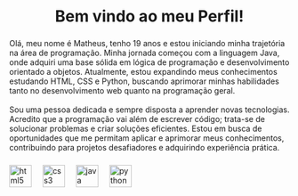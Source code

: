 <h1 align="center">Bem vindo ao meu Perfil!</h1>

###


###

<p align="left">Olá, meu nome é Matheus, tenho 19 anos e estou iniciando minha trajetória na área de programação. Minha jornada começou com a linguagem Java, onde adquiri uma base sólida em lógica de programação e desenvolvimento orientado a objetos. Atualmente, estou expandindo meus conhecimentos estudando HTML, CSS e Python, buscando aprimorar minhas habilidades tanto no desenvolvimento web quanto na programação geral.<br><br>Sou uma pessoa dedicada e sempre disposta a aprender novas tecnologias. Acredito que a programação vai além de escrever código; trata-se de solucionar problemas e criar soluções eficientes. Estou em busca de oportunidades que me permitam aplicar e aprimorar meus conhecimentos, contribuindo para projetos desafiadores e adquirindo experiência prática.</p>

###

<div align="left">
  <img src="https://cdn.jsdelivr.net/gh/devicons/devicon/icons/html5/html5-original.svg" height="40" alt="html5 logo"  />
  <img width="12" />
  <img src="https://cdn.jsdelivr.net/gh/devicons/devicon/icons/css3/css3-original.svg" height="40" alt="css3 logo"  />
  <img width="12" />
  <img src="https://cdn.jsdelivr.net/gh/devicons/devicon/icons/java/java-original.svg" height="40" alt="java logo"  />
  <img width="12" />
  <img src="https://cdn.jsdelivr.net/gh/devicons/devicon/icons/python/python-original.svg" height="40" alt="python logo"  />
</div>

###
